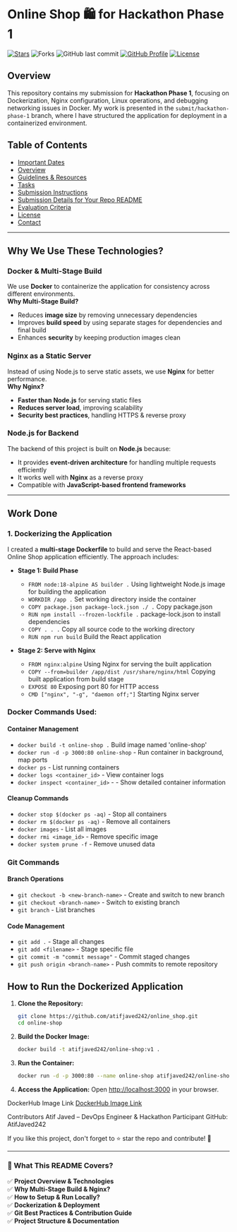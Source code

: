 # Online Shop 🛍️ for Hackathon Phase 1
[![Stars](https://img.shields.io/github/stars/iemafzalhassan/online_shop)](https://github.com/iemafzalhassan/online_shop)
![Forks](https://img.shields.io/github/forks/iemafzalhassan/online_shop)
![GitHub last commit](https://img.shields.io/github/last-commit/iemafzalhassan/easyshop?color=red)
[![GitHub Profile](https://img.shields.io/badge/GitHub-iemafzalhassan-blue?logo=github&style=flat)](https://github.com/iemafzalhassan)
[![License](https://img.shields.io/badge/License-MIT-green.svg)](LICENSE)
<p align="center">

## Overview

This repository contains my submission for **Hackathon Phase 1**, focusing on Dockerization, Nginx configuration, Linux operations, and debugging networking issues in Docker. My work is presented in the `submit/hackathon-phase-1` branch, where I have structured the application for deployment in a containerized environment.

## Table of Contents
- [Important Dates](#important-dates)
- [Overview](#overview)
- [Guidelines & Resources](#guidelines--resources)
- [Tasks](#tasks)
- [Submission Instructions](#submission-instructions)
- [Submission Details for Your Repo README](#submission-details-for-your-repo-readme)
- [Evaluation Criteria](#evaluation-criteria)
- [License](#license)
- [Contact](#contact)

---
##  Why We Use These Technologies?  

### **Docker & Multi-Stage Build**  
We use **Docker** to containerize the application for consistency across different environments.  
 **Why Multi-Stage Build?**  
- Reduces **image size** by removing unnecessary dependencies  
- Improves **build speed** by using separate stages for dependencies and final build  
- Enhances **security** by keeping production images clean  

###  **Nginx as a Static Server**  
Instead of using Node.js to serve static assets, we use **Nginx** for better performance.  
 **Why Nginx?**  
- **Faster than Node.js** for serving static files  
- **Reduces server load**, improving scalability  
- **Security best practices**, handling HTTPS & reverse proxy  

###  **Node.js for Backend**  
The backend of this project is built on **Node.js** because:  
- It provides **event-driven architecture** for handling multiple requests efficiently  
- It works well with **Nginx** as a reverse proxy  
- Compatible with **JavaScript-based frontend frameworks**  

---

## Work Done


### **1. Dockerizing the Application**

I created a **multi-stage Dockerfile** to build and serve the React-based Online Shop application efficiently. The approach includes:

- **Stage 1: Build Phase**
  - `FROM node:18-alpine AS builder .`  Using lightweight Node.js image for building the application
  - `WORKDIR /app .`  Set working directory inside the container
  - `COPY package.json package-lock.json ./ .`  Copy package.json
  - `RUN npm install --frozen-lockfile .`  package-lock.json to install dependencies
  - `COPY . . .`  Copy all source code to the working directory
  - `RUN npm run build` Build the React application

- **Stage 2: Serve with Nginx**
  - `FROM nginx:alpine` Using Nginx for serving the built application
  - `COPY --from=builder /app/dist /usr/share/nginx/html` Copying built application from build stage
  - `EXPOSE 80` Exposing port 80 for HTTP access
  - `CMD ["nginx", "-g", "daemon off;"]` Starting Nginx server

### **Docker Commands Used:**

#### **Container Management**

- `docker build -t online-shop .`  Build image named 'online-shop'
- `docker run -d -p 3000:80 online-shop` - Run container in background, map ports
- `docker ps` - List running containers
- `docker logs <container_id>` - View container logs
- `docker inspect <container_id>` -  - Show detailed container information

#### **Cleanup Commands**

- `docker stop $(docker ps -aq)` - Stop all containers
- `docker rm $(docker ps -aq)` - Remove all containers
- `docker images` - List all images
- `docker rmi <image_id>` - Remove specific image
- `docker system prune -f` - Remove unused data

### **Git Commands**

#### **Branch Operations**

- `git checkout -b <new-branch-name>` - Create and switch to new branch
- `git checkout <branch-name>` - Switch to existing branch
- `git branch` - List branches

#### **Code Management**

- `git add .` - Stage all changes
- `git add <filename>` - Stage specific file
- `git commit -m "commit message"` - Commit staged changes
- `git push origin <branch-name>` - Push commits to remote repository

## How to Run the Dockerized Application

1. **Clone the Repository:**

   ```bash
   git clone https://github.com/atifjaved242/online_shop.git
   cd online-shop
   ```

2. **Build the Docker Image:**

   ```bash
   docker build -t atifjaved242/online-shop:v1 .
   ```

3. **Run the Container:**

   ```bash
   docker run -d -p 3000:80 --name online-shop atifjaved242/online-shop:v1
   ```

4. **Access the Application:**
   Open [http://localhost:3000](http://localhost:3000) in your browser.

DockerHub Image Link
[DockerHub Image Link](https://hub.docker.com/r/atifjaved242/online-shop)


Contributors
Atif Javed – DevOps Engineer & Hackathon Participant
GitHub: AtifJaved242


If you like this project, don't forget to ⭐ star the repo and contribute! 🚀


---

### **🎯 What This README Covers?**  
✅ **Project Overview & Technologies**  
✅ **Why Multi-Stage Build & Nginx?**  
✅ **How to Setup & Run Locally?**  
✅ **Dockerization & Deployment**  
✅ **Git Best Practices & Contribution Guide**  
✅ **Project Structure & Documentation**  







